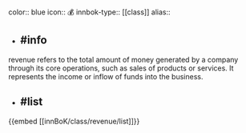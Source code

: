 color:: blue
icon:: 💰
innbok-type:: [[class]]
alias:: 

- ## #info 
revenue refers to the total amount of money generated by a company through its core operations, such as sales of products or services. It represents the income or inflow of funds into the business.
- ## #list 
{{embed [[innBoK/class/revenue/list]]}}

